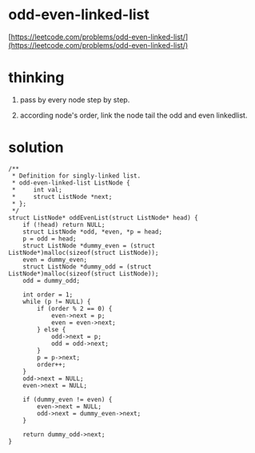 # odd-even-linked-list

[https://leetcode.com/problems/odd-even-linked-list/](https://leetcode.com/problems/odd-even-linked-list/)

# thinking

1. pass by every node step by step.

2. according node's order, link the node tail the odd and even linkedlist.

# solution

```
/**
 * Definition for singly-linked list.
 * odd-even-linked-list ListNode {
 *     int val;
 *     struct ListNode *next;
 * };
 */
struct ListNode* oddEvenList(struct ListNode* head) {
    if (!head) return NULL;
    struct ListNode *odd, *even, *p = head;
    p = odd = head;
    struct ListNode *dummy_even = (struct ListNode*)malloc(sizeof(struct ListNode));   
    even = dummy_even;
    struct ListNode *dummy_odd = (struct ListNode*)malloc(sizeof(struct ListNode));
    odd = dummy_odd;

    int order = 1;
    while (p != NULL) {
        if (order % 2 == 0) {
            even->next = p;
            even = even->next;
        } else {
            odd->next = p;
            odd = odd->next;
        }
        p = p->next;
        order++;
    }
    odd->next = NULL;
    even->next = NULL;
    
    if (dummy_even != even) {
        even->next = NULL;
        odd->next = dummy_even->next;
    }
    
    return dummy_odd->next;
}
```
